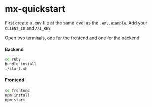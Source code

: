 # mx-quickstart

First create a .env file at the same level as the `.env.example`. Add your `CLIENT_ID` and `API_KEY`

Open two terminals, one for the frontend and one for the backend
#### Backend
```bash
cd ruby
bundle install
./start.sh
```

#### Frontend
```bash
cd frontend
npm install
npm start
```
